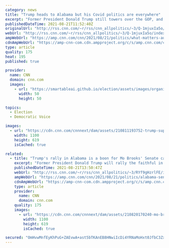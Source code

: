 ```yaml
---
category: news
title: "Trump heads to Alabama but his Covid politics are everywhere"
excerpt: "Former President Donald Trump still towers over the GOP, and he's set to appear Saturday at an Alabama rally. And ambitious Republicans eyeing future White House bids are increasingly emulating his brand of confrontational, fact-challenged politics on Covid. \n    \n"
publishedDateTime: 2021-08-21T11:52:40Z
originalUrl: "http://rss.cnn.com/~r/rss/cnn_allpolitics/~3/Q-1mjuxIa5o/index.html"
webUrl: "http://rss.cnn.com/~r/rss/cnn_allpolitics/~3/Q-1mjuxIa5o/index.html"
ampWebUrl: "https://amp.cnn.com/cnn/2021/08/21/politics/what-matters-august-20/index.html"
cdnAmpWebUrl: "https://amp-cnn-com.cdn.ampproject.org/c/s/amp.cnn.com/cnn/2021/08/21/politics/what-matters-august-20/index.html"
type: article
quality: 175
heat: 195
published: true

provider:
  name: CNN
  domain: cnn.com
  images:
    - url: "https://smartableai.github.io/election/assets/images/organizations/cnn.com-50x50.jpg"
      width: 50
      height: 50

topics:
  - Election
  - Democratic Voice

images:
  - url: "https://cdn.cnn.com/cnnnext/dam/assets/210811193752-trump-super-tease.jpg"
    width: 1100
    height: 619
    isCached: true

related:
  - title: "Trump's rally in Alabama is a boon for Mo Brooks' Senate campaign"
    excerpt: "Former President Donald Trump will rally the faithful in Alabama on Saturday, a boon to Rep. Mo Brooks, his favored Senate candidate, who is behind in the money race there and struggling to attract some Republicans unnerved by his brand of slash-and-burn politics.\n    \n"
    publishedDateTime: 2021-08-21T13:50:47Z
    webUrl: "http://rss.cnn.com/~r/rss/cnn_allpolitics/~3/RYf9gHzrlFE/index.html"
    ampWebUrl: "https://amp.cnn.com/cnn/2021/08/21/politics/alabama-senate-trump-rally/index.html"
    cdnAmpWebUrl: "https://amp-cnn-com.cdn.ampproject.org/c/s/amp.cnn.com/cnn/2021/08/21/politics/alabama-senate-trump-rally/index.html"
    type: article
    provider:
      name: CNN
      domain: cnn.com
    quality: 175
    images:
      - url: "https://cdn.cnn.com/cnnnext/dam/assets/210820170240-mo-brooks-0615-super-tease.jpg"
        width: 1100
        height: 619
        isCached: true

secured: "OmHvwMnfEyKhPuG+ZAEvwA+ast5bTKAnEB8HNwiIcDi4YRNaMoHxt0JfbC3Zx4N/tegL1lvHvTs++qmZZ1rEaAM2hzq6cxJfFlIiiUIN/qjPvtRFZ9HDmjLEHe6m/eAuVcH1Zone0ZWNPRfKw6P4NvhJ45vsSon+rUmg8ki/+XU2OtqnmXHtdmoSjWT4iGdN3N8UV0D/AWIS0eHpgk6ehMqFiBcyEFEbrjDcJoT4bZs7FD2wmpgLY9fQCfejGbFQBD5LKa0q0wDj7PGV/ZBPw9tWfMTxVLxnKa9mkPuK+6X79A2qN9VF2Tr/PoHrGb7Ce9TIhGIp/ixGfnJWSlNh4qKup23/vK4CLzqmE1GdH84=;cRcu/PIPeI2yIbDWqGwfMw=="
---
```


